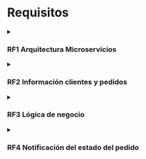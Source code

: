 <h1>Requisitos</h1>
<details>
<summary><h3>RF1 Arquitectura Microservicios</h3></summary>

- Se desea migrar una arquitectura monolítica a una basada en microservicios donde existen dos tipos de clientes (PC y Móvil) que acceden a la lógica de negocio del sistema mediante protocolo HTTP/REST a través de un elemento del tipo API Gateway. Además, deberá existir una capa de acceso a datos donde se almacenen los datos de la compañía correspondientes a los pedidos y clientes.
</details>

<details>
<summary><h3>RF2 Información clientes y pedidos</h3></summary>

- El sistema debe tener una base de datos para almacenar los datos de los clientes y otra para los datos de los pedidos.
</details>

<details>
<summary><h3>RF3 Lógica de negocio</h3></summary>

- La lógica de negocio de la empresa cuenta con los siguientes módulos: clientes, pedidos, repartos y rutas, y estadísticas.

<details>
<summary><h4>RF3.1 Módulo Clientes</h4></summary>

- A través de este módulo el sistema debe permitir el acceso a la siguiente información de los usuarios: identificador, nombre, apellidos, email y teléfono móvil.
</details>

<details>
<summary><h4>RF3.2 Módulo Pedidos</h4></summary>

- El sistema debe tener un módulo que permita a los clientes realizar compras. Además, el sistema debe permitir realizar el mismo pedido un máximo de 3 veces.
<details>
<summary><h5></h5>RF3.2.1 Pago Online</h5></summary>

- Este módulo debe contar con una funcionalidad que permita el pago online a los clientes.
</details>
</details>

<details>
<summary><h4>RF3.3 Módulo Reparto y rutas</h4></summary>

- Este componente complejo cuenta con una gran funcionalidad que es necesario desacoplar y gestiona el reparto de las flotas de transporte a los clientes y las rutas de los camiones. La gestión cuenta con 2 algoritmos de optimización que se seleccionan en función de la demora del camión.

<details>
<summary><5>RF3.3.1 Incidencias</5></summary>

- Se deben reportar las incidencias durante el reparto. Las incidencias pueden ser de tres tipos: camión averiado, demora, no entrega de pedido.
</details>
</details>

<details>
<summary><h4>RF3.4 Módulo Estadísticas</h4></summary>

- El sistema cuenta con un módulo de estadísticas que proporciona información valiosa sobre el estado de los pedidos y la situación en tiempo real de los camiones. Las estadísticas proporcionan también información de clientes.
</details>

</details>

<details>
<summary><h3>RF4 Notificación del estado del pedido</h3></summary>

- El módulo reparto y rutas debe poder notificar a los clientes el estado de su pedido vía mensajes al teléfono móvil y otros posibles canales de comunicación.
</details>
